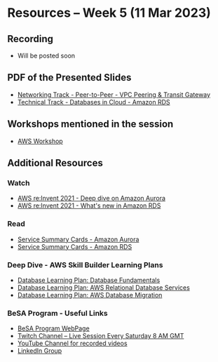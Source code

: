 # Resources – Week 5 (11 Mar 2023)
## Recording 
* Will be posted soon
<!--- * [YouTube Video](https://www.youtube.com/watch?v=CXeeH5Kwp7M) -->

## PDF of the Presented Slides
* [Networking Track - Peer-to-Peer - VPC Peering & Transit Gateway](https://github.com/become-a-solutions-architect/become-a-solutions-architect.github.io/blob/main/resources/assets/B03/W5/Networking%20Track%20-%20Peert-toPeer%20-%20VPC%20Peering%20%26%20Transit%20Gateway.pdf)
* [Technical Track - Databases in Cloud - Amazon RDS](https://github.com/become-a-solutions-architect/become-a-solutions-architect.github.io/blob/main/resources/assets/B03/W5/Technical%20Track%20-%20Amazon%20RDS.pdf)

## Workshops mentioned in the session
* [AWS Workshop](https://workshops.aws/)

## Additional Resources 

### Watch
* [AWS re:Invent 2021 - Deep dive on Amazon Aurora](https://www.youtube.com/watch?v=SEXbvl2oQGs)
* [AWS re:Invent 2021 - What's new in Amazon RDS](https://www.youtube.com/watch?v=gA8VGmgPrEI)

### Read
* [Service Summary Cards - Amazon Aurora](https://github.com/become-a-solutions-architect/become-a-solutions-architect.github.io/blob/main/resources/assets/6/Amazon%20Aurora%20-%20Service%20Summary%20Card.pdf)
* [Service Summary Cards - Amazon RDS](https://github.com/become-a-solutions-architect/become-a-solutions-architect.github.io/blob/main/resources/assets/6/Amazon%20RDS%20-%20Service%20Summary%20Card.pdf)

### Deep Dive - AWS Skill Builder Learning Plans
* [Database Learning Plan: Database Fundamentals](https://explore.skillbuilder.aws/learn/public/learning_plan/view/14/database-learning-plan-database-fundamentals)
* [Database Learning Plan: AWS Relational Database Services](https://explore.skillbuilder.aws/learn/public/learning_plan/view/81/database-learning-plan-aws-relational-database-services)
* [Database Learning Plan: AWS Database Migration](https://explore.skillbuilder.aws/learn/public/learning_plan/view/79/database-learning-plan-aws-database-migration)

### BeSA Program - Useful Links
* [BeSA Program WebPage](https://become-a-solutions-architect.github.io/)
* [Twitch Channel – Live Session Every Saturday 8 AM GMT](https://www.twitch.tv/besaprogram)
* [YouTube Channel for recorded videos](https://www.youtube.com/channel/UCWWO3yt3b5R_LrWHReU0b-g)
* [LinkedIn Group](https://www.linkedin.com/groups/9179284/)
